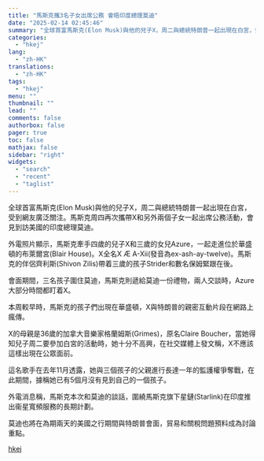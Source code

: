 ```yaml
---
title: "馬斯克攜3名子女出席公務 會晤印度總理莫迪"
date: "2025-02-14 02:45:46"
summary: "全球首富馬斯克(Elon Musk)與他的兒子X，周二與總統特朗普一起出現在白宮，受到網友廣泛關注。..."
categories:
  - "hkej"
lang:
  - "zh-HK"
translations:
  - "zh-HK"
tags:
  - "hkej"
menu: ""
thumbnail: ""
lead: ""
comments: false
authorbox: false
pager: true
toc: false
mathjax: false
sidebar: "right"
widgets:
  - "search"
  - "recent"
  - "taglist"
---
```


全球首富馬斯克(Elon Musk)與他的兒子X，周二與總統特朗普一起出現在白宮，受到網友廣泛關注。馬斯克周四再次攜帶X和另外兩個子女一起出席公務活動，會見到訪美國的印度總理莫迪。

外電照片顯示，馬斯克牽手四歲的兒子X和三歲的女兒Azure，一起走進位於華盛頓的布萊爾宮(Blair House)。X全名X Æ A-Xii(發音為ex-ash-ay-twelve)。馬斯克的伴侶齊利斯(Shivon Zilis)帶着三歲的孩子Strider和數名保姆緊跟在後。

會面期間，三名孩子圍住莫迪，馬斯克則遞給莫迪一份禮物，兩人交談時，Azure大部分時間都盯着X。

本周較早時，馬斯克的孩子們出現在華盛頓，X與特朗普的親密互動片段在網路上瘋傳。

X的母親是36歲的加拿大音樂家格蘭姆斯(Grimes)，原名Claire Boucher，當她得知兒子周二要參加白宮的活動時，她十分不高興，在社交媒體上發文稱，X不應該這樣出現在公眾面前。

這名歌手在去年11月透露，她與三個孩子的父親進行長達一年的監護權爭奪戰，在此期間，據稱她已有5個月沒有見到自己的一個孩​​子。

外電消息稱，馬斯克本次和莫迪的談話，圍繞馬斯克旗下星鏈(Starlink)在印度推出衞星寬頻服務的長期計劃。

莫迪也將在為期兩天的美國之行期間與特朗普會面，貿易和關稅問題預料成為討論重點。

[hkej](https://www2.hkej.com/instantnews/current/article/3999433/%E9%A6%AC%E6%96%AF%E5%85%8B%E6%94%9C3%E5%90%8D%E5%AD%90%E5%A5%B3%E5%87%BA%E5%B8%AD%E5%85%AC%E5%8B%99+%E6%9C%83%E6%99%A4%E5%8D%B0%E5%BA%A6%E7%B8%BD%E7%90%86%E8%8E%AB%E8%BF%AA)
